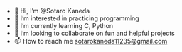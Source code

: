 - 👋 Hi, I’m @Sotaro Kaneda
- 👀 I’m interested in practicing programming
- 🌱 I’m currently learning C, Python
- 💞️ I’m looking to collaborate on fun and helpful projects
- 📫 How to reach me sotarokaneda11235@gmail.com

<!---
SotaroKaneda/SotaroKaneda is a ✨ special ✨ repository because its `README.md` (this file) appears on your GitHub profile.
You can click the Preview link to take a look at your changes.
--->
